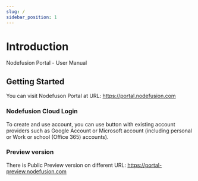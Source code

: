 ```yaml
---
slug: /
sidebar_position: 1
---
```


# Introduction

Nodefusion Portal - User Manual

## Getting Started

You can visit Nodefuson Portal at URL: <https://portal.nodefusion.com>

### Nodefusion Cloud Login

To create and use account, you can use button with existing account providers such as Google Account or Microsoft account (including personal or Work or school (Office 365) accounts).

### Preview version

There is Public Preview version on different URL: <https://portal-preview.nodefusion.com>
